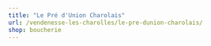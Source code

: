 ```yaml
---
title: "Le Pré d'Union Charolais"
url: /vendenesse-les-charolles/le-pre-dunion-charolais/
shop: boucherie
---
```

